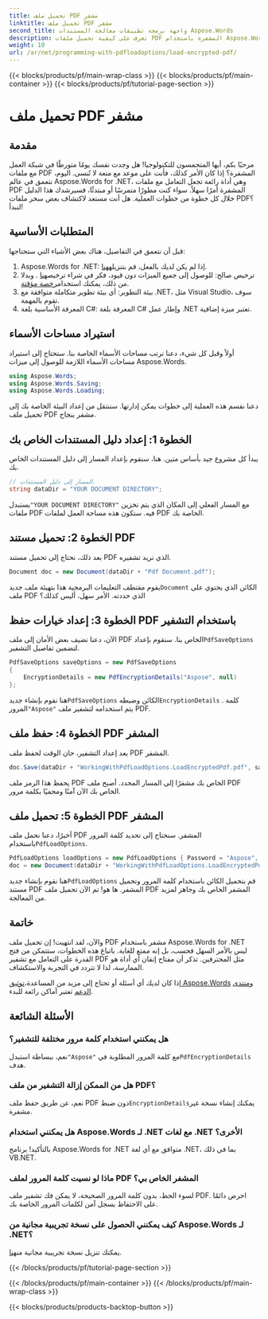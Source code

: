 ```yaml
---
title: تحميل ملف PDF مشفر
linktitle: تحميل ملف PDF مشفر
second_title: واجهة برمجة تطبيقات معالجة المستندات Aspose.Words
description: تعرف على كيفية تحميل ملفات PDF المشفرة باستخدام Aspose.Words for .NET من خلال البرنامج التعليمي خطوة بخطوة. أتقن تشفير وفك تشفير ملفات PDF في وقت قصير.
weight: 10
url: /ar/net/programming-with-pdfloadoptions/load-encrypted-pdf/
---
```


{{< blocks/products/pf/main-wrap-class >}}
{{< blocks/products/pf/main-container >}}
{{< blocks/products/pf/tutorial-page-section >}}

# تحميل ملف PDF مشفر

## مقدمة

مرحبًا بكم، أيها المتحمسون للتكنولوجيا! هل وجدت نفسك يومًا متورطًا في شبكة العمل مع ملفات PDF المشفرة؟ إذا كان الأمر كذلك، فأنت على موعد مع متعة لا تُنسى. اليوم، نتعمق في عالم Aspose.Words for .NET، وهي أداة رائعة تجعل التعامل مع ملفات PDF المشفرة أمرًا سهلاً. سواء كنت مطورًا متمرسًا أو مبتدئًا، فسيرشدك هذا الدليل خلال كل خطوة من خطوات العملية. هل أنت مستعد لاكتشاف بعض سحر ملفات PDF؟ لنبدأ!

## المتطلبات الأساسية

قبل أن نتعمق في التفاصيل، هناك بعض الأشياء التي ستحتاجها:

1.  Aspose.Words for .NET: إذا لم يكن لديك بالفعل، قم بتنزيله[هنا](https://releases.aspose.com/words/net/).
2.  ترخيص صالح: للوصول إلى جميع الميزات دون قيود، فكر في شراء ترخيص[هنا](https://purchase.aspose.com/buy) . وبدلا من ذلك، يمكنك استخدام[رخصة مؤقتة](https://purchase.aspose.com/temporary-license/).
3. بيئة التطوير: أي بيئة تطوير متكاملة متوافقة مع .NET، مثل Visual Studio، سوف تقوم بالمهمة.
4. المعرفة الأساسية بلغة C#: المعرفة بلغة C# وإطار عمل .NET تعتبر ميزة إضافية.

## استيراد مساحات الأسماء

أولاً وقبل كل شيء، دعنا نرتب مساحات الأسماء الخاصة بنا. ستحتاج إلى استيراد مساحات الأسماء اللازمة للوصول إلى ميزات Aspose.Words.

```csharp
using Aspose.Words;
using Aspose.Words.Saving;
using Aspose.Words.Loading;
```

دعنا نقسم هذه العملية إلى خطوات يمكن إدارتها. سننتقل من إعداد البيئة الخاصة بك إلى تحميل ملف PDF مشفر بنجاح.

## الخطوة 1: إعداد دليل المستندات الخاص بك

يبدأ كل مشروع جيد بأساس متين. هنا، سنقوم بإعداد المسار إلى دليل المستندات الخاص بك.

```csharp
// المسار إلى دليل المستندات.
string dataDir = "YOUR DOCUMENT DIRECTORY";
```

 يستبدل`"YOUR DOCUMENT DIRECTORY"` مع المسار الفعلي إلى المكان الذي يتم تخزين ملفات PDF فيه. ستكون هذه مساحة العمل لملفات PDF الخاصة بك.

## الخطوة 2: تحميل مستند PDF

بعد ذلك، نحتاج إلى تحميل مستند PDF الذي نريد تشفيره. 

```csharp
Document doc = new Document(dataDir + "Pdf Document.pdf");
```

 يقوم مقتطف التعليمات البرمجية هذا بتهيئة ملف جديد`Document` الكائن الذي يحتوي على ملف PDF الذي حددته. الأمر سهل، أليس كذلك؟

## الخطوة 3: إعداد خيارات حفظ PDF باستخدام التشفير

 الآن، دعنا نضيف بعض الأمان إلى ملف PDF الخاص بنا. سنقوم بإعداد`PdfSaveOptions` لتضمين تفاصيل التشفير.

```csharp
PdfSaveOptions saveOptions = new PdfSaveOptions
{
    EncryptionDetails = new PdfEncryptionDetails("Aspose", null)
};
```

 هنا نقوم بإنشاء جديد`PdfSaveOptions` الكائن وضبطه`EncryptionDetails` . كلمة المرور`"Aspose"` يتم استخدامه لتشفير ملف PDF.

## الخطوة 4: حفظ ملف PDF المشفر

بعد إعداد التشفير، حان الوقت لحفظ ملف PDF المشفر.

```csharp
doc.Save(dataDir + "WorkingWithPdfLoadOptions.LoadEncryptedPdf.pdf", saveOptions);
```

يحفظ هذا الرمز ملف PDF الخاص بك مشفرًا إلى المسار المحدد. أصبح ملف PDF الخاص بك الآن آمنًا ومحميًا بكلمة مرور.

## الخطوة 5: تحميل ملف PDF المشفر

 أخيرًا، دعنا نحمل ملف PDF المشفر. سنحتاج إلى تحديد كلمة المرور باستخدام`PdfLoadOptions`.

```csharp
PdfLoadOptions loadOptions = new PdfLoadOptions { Password = "Aspose", LoadFormat = LoadFormat.Pdf };
doc = new Document(dataDir + "WorkingWithPdfLoadOptions.LoadEncryptedPdf.pdf", loadOptions);
```

 هنا نقوم بإنشاء جديد`PdfLoadOptions` قم بتحميل الكائن باستخدام كلمة المرور وتحميل مستند PDF المشفر. ها هو! تم الآن تحميل ملف PDF المشفر الخاص بك وجاهز لمزيد من المعالجة.

## خاتمة

والآن، لقد انتهيت! إن تحميل ملف PDF مشفر باستخدام Aspose.Words for .NET ليس بالأمر السهل فحسب، بل إنه ممتع للغاية. باتباع هذه الخطوات، ستتمكن من فتح القدرة على التعامل مع تشفير PDF مثل المحترفين. تذكر أن مفتاح إتقان أي أداة هو الممارسة، لذا لا تتردد في التجربة والاستكشاف.

 إذا كان لديك أي أسئلة أو تحتاج إلى مزيد من المساعدة،[توثيق Aspose.Words](https://reference.aspose.com/words/net/) و[منتدى الدعم](https://forum.aspose.com/c/words/8) تعتبر أماكن رائعة للبدء.

## الأسئلة الشائعة

### هل يمكنني استخدام كلمة مرور مختلفة للتشفير؟
 نعم، ببساطة استبدل`"Aspose"` مع كلمة المرور المطلوبة في`PdfEncryptionDetails` هدف.

### هل من الممكن إزالة التشفير من ملف PDF؟
نعم، عن طريق حفظ ملف PDF دون ضبط`EncryptionDetails`يمكنك إنشاء نسخة غير مشفرة.

### هل يمكنني استخدام Aspose.Words لـ .NET مع لغات .NET الأخرى؟
بالتأكيد! برنامج Aspose.Words for .NET متوافق مع أي لغة .NET، بما في ذلك VB.NET.

### ماذا لو نسيت كلمة المرور لملف PDF المشفر الخاص بي؟
لسوء الحظ، بدون كلمة المرور الصحيحة، لا يمكن فك تشفير ملف PDF. احرص دائمًا على الاحتفاظ بسجل آمن لكلمات المرور الخاصة بك.

### كيف يمكنني الحصول على نسخة تجريبية مجانية من Aspose.Words لـ .NET؟
 يمكنك تنزيل نسخة تجريبية مجانية من[هنا](https://releases.aspose.com/).

{{< /blocks/products/pf/tutorial-page-section >}}

{{< /blocks/products/pf/main-container >}}
{{< /blocks/products/pf/main-wrap-class >}}

{{< blocks/products/products-backtop-button >}}
